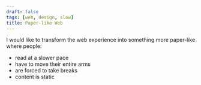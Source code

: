 ```yaml
---
draft: false
tags: [web, design, slow]
title: Paper-like Web
---
```


I would like to transform the web experience into something more paper-like where people:
- read at a slower pace
- have to move their entire arms
- are forced to take breaks
- content is static
